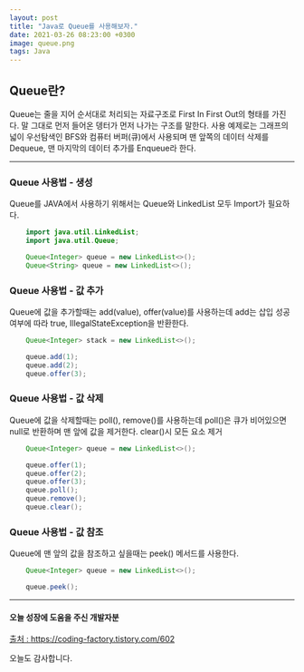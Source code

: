 ```yaml
---
layout: post
title: "Java로 Queue를 사용해보자."
date: 2021-03-26 08:23:00 +0300
image: queue.png
tags: Java
---
```


## Queue란?  

Queue는 줄을 지어 순서대로 처리되는 자료구조로 First In First Out의 형태를 가진다. 말 그대로 먼저 들어온 뎅터가 먼저 나가는 구조를 말한다. 사용 예제로는 그래프의 넓이 우선탐색인 BFS와 컴퓨터 버퍼(큐)에서 사용되며 맨 앞쪽의 데이터 삭제를 Dequeue, 맨 마지막의 데이터 추가를 Enqueue라 한다.  

***

### Queue 사용법 - 생성  

Queue를 JAVA에서 사용하기 위해서는 Queue와 LinkedList 모두 Import가 필요하다.  

~~~java
    import java.util.LinkedList;
    import java.util.Queue;

    Queue<Integer> queue = new LinkedList<>(); 
    Queue<String> queue = new LinkedList<>();
~~~    


### Queue 사용법 - 값 추가  

Queue에 값을 추가할때는 add(value), offer(value)를 사용하는데 add는 삽입 성공 여부에 따라 true, IllegalStateException을 반환한다.  

~~~java
    Queue<Integer> stack = new LinkedList<>(); 

    queue.add(1);
    queue.add(2);
    queue.offer(3);
~~~


### Queue 사용법 - 값 삭제  

Queue에 값을 삭제할때는 poll(), remove()를 사용하는데 poll()은 큐가 비어있으면 null로 반환하며 맨 앞에 값을 제거한다. clear()시 모든 요소 제거  

~~~java
    Queue<Integer> queue = new LinkedList<>(); 

    queue.offer(1);
    queue.offer(2);
    queue.offer(3);
    queue.poll();
    queue.remove();
    queue.clear();
~~~


### Queue 사용법 - 값 참조  

Queue에 맨 앞의 값을 참조하고 싶을때는 peek() 메서드를 사용한다.  

~~~java
    Queue<Integer> queue = new LinkedList<>();

    queue.peek();
~~~

***

#### 오늘 성장에 도움을 주신 개발자분  

[출처 : ](https://coding-factory.tistory.com/602) https://coding-factory.tistory.com/602   

오늘도 감사합니다.  
